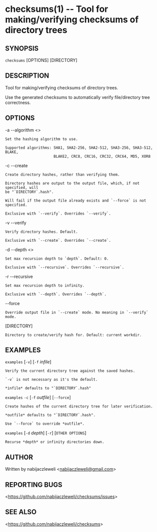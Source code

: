 checksums(1) -- Tool for making/verifying checksums of directory trees
======================================================================

## SYNOPSIS

`checksums` [OPTIONS] [DIRECTORY]

## DESCRIPTION

Tool for making/verifying checksums of directory trees.

Use the generated checksums to automatically verify file/directory tree
correctness.

## OPTIONS

  -a --algorithm &lt;<algorithm>&gt;

    Set the hashing algorithm to use.

    Supported algorithms: SHA1, SHA2-256, SHA2-512, SHA3-256, SHA3-512, BLAKE,
                          BLAKE2, CRC8, CRC16, CRC32, CRC64, MD5, XOR8

  -c --create

    Create directory hashes, rather than verifying them.

    Directory hashes are output to the output file, which, if not specified, will
    be "`DIRECTORY`.hash".

    Will fail if the output file already exists and `--force` is not specified.

    Exclusive with `--verify`. Overrides `--verify`.

  -v --verify

    Verify directory hashes. Default.

    Exclusive with `--create`. Overrides `--create`.

  -d --depth &lt;<depth>&gt;

    Set max recursion depth to `depth`. Default: 0.

    Exclusive with `--recursive`. Overrides `--recursive`.

  -r --recursive

    Set max recursion depth to infinity.

    Exclusive with `--depth`. Overrides `--depth`.

  --force

    Override output file in `--create` mode. No meaning in `--verify` mode.

  [DIRECTORY]

    Directory to create/verify hash for. Default: current workdir.

## EXAMPLES

  `examples` [`-v`] [`-f` *infile*]

    Verify the current directory tree against the saved hashes.

    `-v` is not necessary as it's the default.

    *infile* defaults to "`DIRECTORY`.hash"

  `examples` `-c` [`-f` *outfile*] [`--force`]

    Create hashes of the current directory tree for later verification.

    *outfile* defaults to "`DIRECTORY`.hash".

    Use `--force` to override *outfile*.

  `examples` [`-d` *depth*] [`-r`] [`OTHER OPTIONS`]

    Recurse *depth* or infinity directories down.

## AUTHOR

Written by nabijaczleweli &lt;<nabijaczleweli@gmail.com>&gt;

## REPORTING BUGS

&lt;<https://github.com/nabijaczleweli/checksums/issues>&gt;

## SEE ALSO

&lt;<https://github.com/nabijaczleweli/checksums>&gt;
